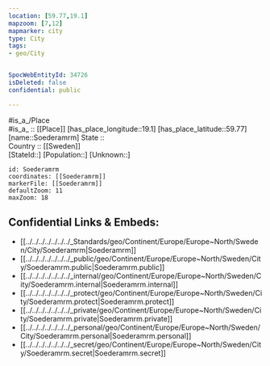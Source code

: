 ```yaml
---
location: [59.77,19.1] 
mapzoom: [7,12] 
mapmarker: city 
type: City
tags:
- geo/City


SpocWebEntityId: 34726
isDeleted: false
confidential: public

---
```

#is_a_/Place  
#is_a_ :: [[Place]] 
[has_place_longitude::19.1] 
[has_place_latitude::59.77] 
[name::Soederamrm] 
State ::  
Country :: [[Sweden]]  
[StateId::] 
[Population::] 
[Unknown::] 


```leaflet
id: Soederamrm
coordinates: [[Soederamrm]] 
markerFile: [[Soederamrm]] 
defaultZoom: 11 
maxZoom: 18
```


## Confidential Links & Embeds: 
- [[../../../../../../../_Standards/geo/Continent/Europe/Europe~North/Sweden/City/Soederamrm|Soederamrm]] 
- [[../../../../../../../_public/geo/Continent/Europe/Europe~North/Sweden/City/Soederamrm.public|Soederamrm.public]] 
- [[../../../../../../../_internal/geo/Continent/Europe/Europe~North/Sweden/City/Soederamrm.internal|Soederamrm.internal]] 
- [[../../../../../../../_protect/geo/Continent/Europe/Europe~North/Sweden/City/Soederamrm.protect|Soederamrm.protect]] 
- [[../../../../../../../_private/geo/Continent/Europe/Europe~North/Sweden/City/Soederamrm.private|Soederamrm.private]] 
- [[../../../../../../../_personal/geo/Continent/Europe/Europe~North/Sweden/City/Soederamrm.personal|Soederamrm.personal]] 
- [[../../../../../../../_secret/geo/Continent/Europe/Europe~North/Sweden/City/Soederamrm.secret|Soederamrm.secret]] 
